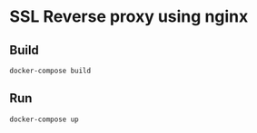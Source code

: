 # SSL Reverse proxy using nginx

## Build

```
docker-compose build
```

## Run 

```
docker-compose up
```
